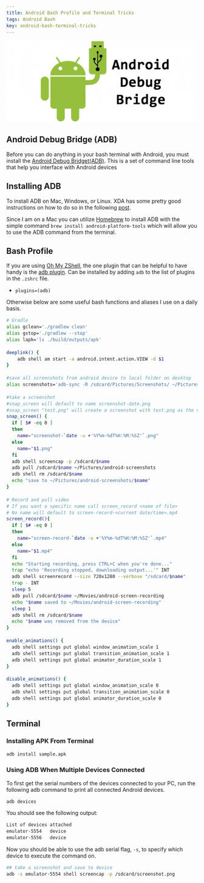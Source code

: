 ```yaml
---
title: Android Bash Profile and Terminal Tricks
tags: Android Bash
key: android-bash-terminal-tricks
---
```


![](/assets/images/android-adb.jpg)

<!--more-->

## Android Debug Bridge (ADB)

Before you can do anything in your bash terminal with Android, you must install the [Android Debug Bridget(ADB)](https://developer.android.com/studio/command-line/adb). This is a set of command line tools that help you interface with Android devices

## Installing ADB

To install ADB on Mac, Windows, or Linux. XDA has some pretty good instructions on how to do so in the following [post](https://www.xda-developers.com/install-adb-windows-macos-linux/). 

Since I am on a Mac you can utilize [Homebrew](https://brew.sh/) to install ADB with the simple command `brew install android-platform-tools` which will allow you to use the ADB command from the terminal. 

## Bash Profile 

If you are using [Oh My ZShell](https://github.com/robbyrussell/oh-my-zsh), the one plugin that can be helpful to have handy is the [adb plugin](https://github.com/ohmyzsh/ohmyzsh/tree/master/plugins/adb). Can be installed by adding `adb` to the list of plugins in the `.zshrc` file. 

* `plugins=(adb)`

Otherwise below are some useful bash functions and aliases I use on a daily basis. 

```bash
# Gradle
alias gclean='./gradlew clean'
alias gstop='./gradlew --stop'
alias lapk='ls ./build/outputs/apk'

deeplink() {
	adb shell am start -a android.intent.action.VIEW -d $1
}

#save all screenshots from android device to local folder on desktop
alias screenshots='adb-sync -R /sdcard/Pictures/Screenshots/ ~/Pictures/android-screenshots'

#take a screenshot
#snap_screen will default to name screenshot-date.png
#snap_screen "test.png" will create a screenshot with test.png as the name
snap_screen() {
  if [ $# -eq 0 ]
  then
    name="screenshot-`date -u +'%Y%m-%dT%H:%M:%SZ'`.png"
  else
    name="$1.png"
  fi
  adb shell screencap -p /sdcard/$name
  adb pull /sdcard/$name ~/Pictures/android-screenshots
  adb shell rm /sdcard/$name
  echo "save to ~/Pictures/android-screenshots/$name"
}

# Record and pull video
# If you want a specific name call screen_record <name of file>
# No name will default to screen-record-<current date/time>.mp4
screen_record(){
  if [ $# -eq 0 ]
  then
    name="screen-record-`date -u +'%Y%m-%dT%H:%M:%SZ'`.mp4"
  else
    name="$1.mp4"
  fi
  echo "Starting recording, press CTRL+C when you're done..."
  trap "echo 'Recording stopped, downloading output...'" INT
  adb shell screenrecord --size 720x1280 --verbose "/sdcard/$name"
  trap - INT
  sleep 5
  adb pull /sdcard/$name ~/Movies/android-screen-recording
  echo "$name saved to ~/Movies/android-screen-recording"
  sleep 1
  adb shell rm /sdcard/$name
  echo "$name was removed from the device"
}

enable_animations() {
  adb shell settings put global window_animation_scale 1
  adb shell settings put global transition_animation_scale 1
  adb shell settings put global animator_duration_scale 1
}

disable_animations() {
  adb shell settings put global window_animation_scale 0
  adb shell settings put global transition_animation_scale 0
  adb shell settings put global animator_duration_scale 0
}
```

## Terminal 

### Installing APK From Terminal 

```bash
adb install sample.apk
```

### Using ADB When Multiple Devices Connected

To first get the serial numbers of the devices connected to your PC, run the following adb command to print all connected Android devices. 

```bash
adb devices
```

You should see the following output: 

```bash
List of devices attached
emulator-5554	device
emulator-5556	device
```

Now you should be able to use the adb serial flag, `-s`, to specify which device to execute the command on. 

```bash
## take a screenshot and save to device
adb -s emulator-5554 shell screencap -p /sdcard/screenshot.png
```